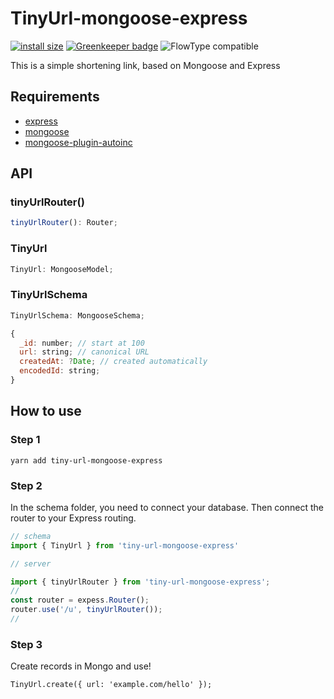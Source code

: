 # TinyUrl-mongoose-express

[![install size](https://packagephobia.now.sh/badge?p=tiny-url-mongoose-express@1.0.3)](https://packagephobia.now.sh/result?p=tiny-url-mongoose-express@1.0.3)
[![Greenkeeper badge](https://badges.greenkeeper.io/YozhikM/tinyUrl-mongoose-express.svg)](https://greenkeeper.io/)
![FlowType compatible](https://img.shields.io/badge/flowtype-compatible-brightgreen.svg)

This is a simple shortening link, based on Mongoose and Express

## Requirements

* [express](https://github.com/expressjs/express)
* [mongoose](https://github.com/Automattic/mongoose)
* [mongoose-plugin-autoinc](https://github.com/nodkz/mongoose-plugin-autoinc)

## API

### tinyUrlRouter()

```js
tinyUrlRouter(): Router;
```

### TinyUrl

```js
TinyUrl: MongooseModel;
```

### TinyUrlSchema

```js
TinyUrlSchema: MongooseSchema;

{
  _id: number; // start at 100
  url: string; // canonical URL
  createdAt: ?Date; // created automatically
  encodedId: string;
}
```

## How to use

### Step 1

```
yarn add tiny-url-mongoose-express
```

### Step 2

In the schema folder, you need to connect your database. Then connect the router to your Express routing.

```js
// schema
import { TinyUrl } from 'tiny-url-mongoose-express'
```

```js
// server

import { tinyUrlRouter } from 'tiny-url-mongoose-express';
//
const router = expess.Router();
router.use('/u', tinyUrlRouter());
//
```

### Step 3

Create records in Mongo and use!

```
TinyUrl.create({ url: 'example.com/hello' });
```
